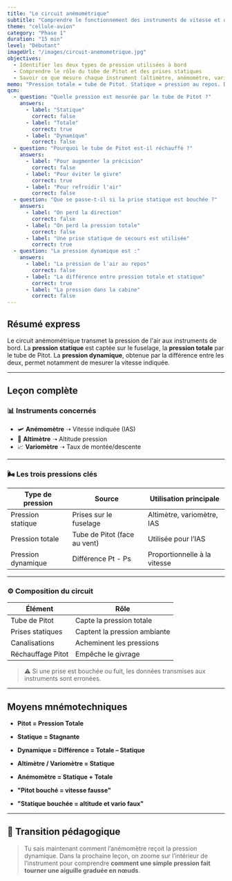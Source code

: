 ```yaml
---
title: "Le circuit anémométrique"
subtitle: "Comprendre le fonctionnement des instruments de vitesse et d'altitude"
theme: "cellule-avion"
category: "Phase 1"
duration: "15 min"
level: "Débutant"
imageUrl: "/images/circuit-anemometrique.jpg"
objectives:
  - Identifier les deux types de pression utilisées à bord
  - Comprendre le rôle du tube de Pitot et des prises statiques
  - Savoir ce que mesure chaque instrument (altimètre, anémomètre, variomètre)
memo: "Pression totale = tube de Pitot. Statique = pression au repos. Dynamique = différence des deux."
qcm:
  - question: "Quelle pression est mesurée par le tube de Pitot ?"
    answers:
      - label: "Statique"
        correct: false
      - label: "Totale"
        correct: true
      - label: "Dynamique"
        correct: false
  - question: "Pourquoi le tube de Pitot est-il réchauffé ?"
    answers:
      - label: "Pour augmenter la précision"
        correct: false
      - label: "Pour éviter le givre"
        correct: true
      - label: "Pour refroidir l'air"
        correct: false
  - question: "Que se passe-t-il si la prise statique est bouchée ?"
    answers:
      - label: "On perd la direction"
        correct: false
      - label: "On perd la pression totale"
        correct: false
      - label: "Une prise statique de secours est utilisée"
        correct: true
  - question: "La pression dynamique est :"
    answers:
      - label: "La pression de l'air au repos"
        correct: false
      - label: "La différence entre pression totale et statique"
        correct: true
      - label: "La pression dans la cabine"
        correct: false
---
```


## Résumé express

Le circuit anémométrique transmet la pression de l'air aux instruments de bord. La **pression statique** est captée sur le fuselage, la **pression totale** par le tube de Pitot. La **pression dynamique**, obtenue par la différence entre les deux, permet notamment de mesurer la vitesse indiquée.

---

## Leçon complète

### 📊 Instruments concernés

- 🛩️ **Anémomètre** ➝ Vitesse indiquée (IAS)
- 🗻 **Altimètre** ➝ Altitude pression
- 📈 **Variomètre** ➝ Taux de montée/descente

---

### 🌬️ Les trois pressions clés

| Type de pression   | Source                       | Utilisation principale       |
| ------------------ | ---------------------------- | ---------------------------- |
| Pression statique  | Prises sur le fuselage       | Altimètre, variomètre, IAS   |
| Pression totale    | Tube de Pitot (face au vent) | Utilisée pour l’IAS          |
| Pression dynamique | Différence Pt - Ps           | Proportionnelle à la vitesse |

---

### ⚙️ Composition du circuit

| Élément           | Rôle                         |
| ----------------- | ---------------------------- |
| Tube de Pitot     | Capte la pression totale     |
| Prises statiques  | Captent la pression ambiante |
| Canalisations     | Acheminent les pressions     |
| Réchauffage Pitot | Empêche le givrage           |

> ⚠️ Si une prise est bouchée ou fuit, les données transmises aux instruments sont erronées.

---

## Moyens mnémotechniques

- **Pitot = Pression Totale**
- **Statique = Stagnante**
- **Dynamique = Différence = Totale – Statique**
- **Altimètre / Variomètre = Statique**
- **Anémomètre = Statique + Totale**

- **"Pitot bouché = vitesse fausse"**
- **"Statique bouchée = altitude et vario faux"**

---

## 📝 Transition pédagogique

> Tu sais maintenant comment l’anémomètre reçoit la pression dynamique. Dans la prochaine leçon, on zoome sur l’intérieur de l’instrument pour comprendre **comment une simple pression fait tourner une aiguille graduée en nœuds**.
